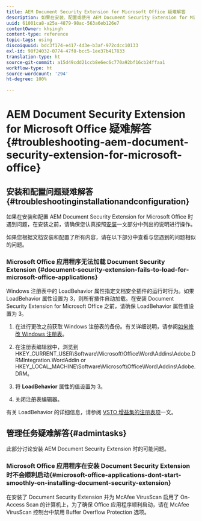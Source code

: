 ```yaml
---
title: AEM Document Security Extension for Microsoft Office 疑难解答
description: 如果在安装、配置或使用 AEM Document Security Extension for Microsoft Office 时遇到问题，请按照本文档中列出的说明进行操作。
uuid: 61001ca8-a25a-4879-98ac-563a6eb126e7
contentOwner: khsingh
content-type: reference
topic-tags: using
discoiquuid: bdc3f174-e417-4d3e-b3af-972cdcc10133
exl-id: 98f24032-0774-47f8-bcc5-1ee37b417833
translation-type: ht
source-git-commit: a15d49cdd21ccb8e6ec6c770a92bf16cb24ffaa1
workflow-type: ht
source-wordcount: '294'
ht-degree: 100%

---
```


# AEM Document Security Extension for Microsoft Office 疑难解答{#troubleshooting-aem-document-security-extension-for-microsoft-office}

## 安装和配置问题疑难解答 {#troubleshootinginstallationandconfiguration}

如果在安装和配置 AEM Document Security Extension for Microsoft Office 时遇到问题，在安装之前，请确保您认真按照[安装](installing-configuring-aemdsext.md)一文部分中列出的说明进行操作。

如果您根据文档安装和配置了所有内容，请在以下部分中查看与您遇到的问题相似的问题。

### Microsoft Office 应用程序无法加载 Document Security Extension {#document-security-extension-fails-to-load-for-microsoft-office-applications}

Windows 注册表中的 LoadBehavior 属性指定文档安全插件的运行时行为。如果 LoadBehavior 属性设置为 3，则所有插件自动加载。在安装 Document Security Extension for Microsoft Office 之前，请确保 LoadBehavior 属性值设置为 3。

1. 在进行更改之前获取 Windows 注册表的备份。有关详细说明，请参阅[如何修改 Windows 注册表](https://support.microsoft.com/en-us/kb/136393)。
1. 在注册表编辑器中，浏览到 HKEY_CURRENT_USER\Software\Microsoft\Office\Word\Addins\Adobe.DRMIntegration.WordAddin or HKEY_LOCAL_MACHINE\Software\Microsoft\Office\Word\Addins\Adobe.DRM。
1. 将 **LoadBehavior** 属性的值设置为 3。

1. 关闭注册表编辑器。

有关 LoadBehavior 的详细信息，请参阅 [VSTO 增益集的注册表项](https://msdn.microsoft.com/en-us/library/bb386106.aspx#LoadBehavior)一文。

## 管理任务疑难解答{#admintasks}

此部分讨论安装 AEM Document Security Extension 时的可能问题。

### Microsoft Office 应用程序在安装 Document Security Extension 时不会顺利启动{#microsoft-office-applications-dont-start-smoothly-on-installing-document-security-extension}

在安装了 Document Security Extension 并为 McAfee VirusScan 启用了 On-Access Scan 的计算机上，为了确保 Office 应用程序顺利启动，请在 McAfee VirusScan 控制台中禁用 Buffer Overflow Protection 选项。
